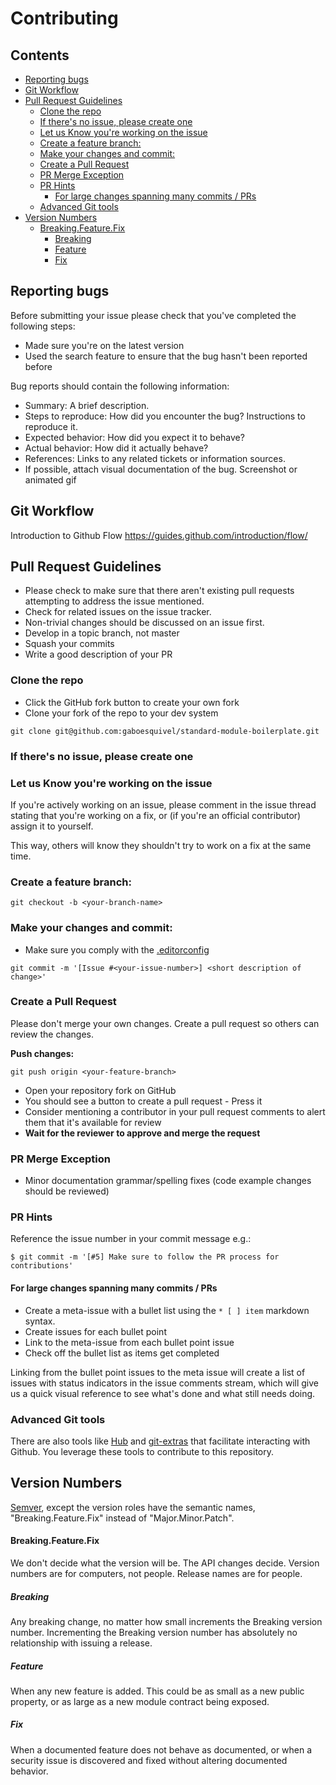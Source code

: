 # Contributing
<!-- START doctoc generated TOC please keep comment here to allow auto update -->
<!-- DON'T EDIT THIS SECTION, INSTEAD RE-RUN doctoc TO UPDATE -->
## Contents

- [Reporting bugs](#reporting-bugs)
- [Git Workflow](#git-workflow)
- [Pull Request Guidelines](#pull-request-guidelines)
  - [Clone the repo](#clone-the-repo)
  - [If there's no issue, please create one](#if-theres-no-issue-please-create-one)
  - [Let us Know you're working on the issue](#let-us-know-youre-working-on-the-issue)
  - [Create a feature branch:](#create-a-feature-branch)
  - [Make your changes and commit:](#make-your-changes-and-commit)
  - [Create a Pull Request](#create-a-pull-request)
  - [PR Merge Exception](#pr-merge-exception)
  - [PR Hints](#pr-hints)
    - [For large changes spanning many commits / PRs](#for-large-changes-spanning-many-commits--prs)
  - [Advanced Git tools](#advanced-git-tools)
- [Version Numbers](#version-numbers)
    - [Breaking.Feature.Fix](#breakingfeaturefix)
      - [Breaking](#breaking)
      - [Feature](#feature)
      - [Fix](#fix)

<!-- END doctoc generated TOC please keep comment here to allow auto update -->

## Reporting bugs

Before submitting your issue please check that you've completed the following steps:

* Made sure you're on the latest version
* Used the search feature to ensure that the bug hasn't been reported before

Bug reports should contain the following information:

* Summary: A brief description.
* Steps to reproduce: How did you encounter the bug? Instructions to reproduce it.
* Expected behavior: How did you expect it to behave?
* Actual behavior: How did it actually behave?
* References: Links to any related tickets or information sources.
* If possible, attach visual documentation of the bug. Screenshot or animated gif

## Git Workflow
Introduction to Github Flow https://guides.github.com/introduction/flow/

## Pull Request Guidelines

* Please check to make sure that there aren't existing pull requests attempting to address the issue mentioned.
* Check for related issues on the issue tracker.
* Non-trivial changes should be discussed on an issue first.
* Develop in a topic branch, not master
* Squash your commits
* Write a good description of your PR

### Clone the repo

* Click the GitHub fork button to create your own fork
* Clone your fork of the repo to your dev system

```
git clone git@github.com:gaboesquivel/standard-module-boilerplate.git
```

### If there's no issue, please create one


### Let us Know you're working on the issue

If you're actively working on an issue, please comment in the issue thread stating that you're working on a fix, or (if you're an official contributor) assign it to yourself.

This way, others will know they shouldn't try to work on a fix at the same time.


### Create a feature branch:

```
git checkout -b <your-branch-name>
```

### Make your changes and commit:

* Make sure you comply with the [.editorconfig](http://editorconfig.org/)

```
git commit -m '[Issue #<your-issue-number>] <short description of change>'
```

### Create a Pull Request

Please don't merge your own changes. Create a pull request so others can review the changes.

**Push changes:**

```
git push origin <your-feature-branch>
```

* Open your repository fork on GitHub
* You should see a button to create a pull request - Press it
* Consider mentioning a contributor in your pull request comments to alert them that it's available for review
* **Wait for the reviewer to approve and merge the request**

### PR Merge Exception

* Minor documentation grammar/spelling fixes (code example changes should be reviewed)


### PR Hints

Reference the issue number in your commit message e.g.:

```
$ git commit -m '[#5] Make sure to follow the PR process for contributions'
```

#### For large changes spanning many commits / PRs

* Create a meta-issue with a bullet list using the `* [ ] item` markdown syntax.
* Create issues for each bullet point
* Link to the meta-issue from each bullet point issue
* Check off the bullet list as items get completed

Linking from the bullet point issues to the meta issue will create a list of issues with status indicators in the issue comments stream, which will give us a quick visual reference to see what's done and what still needs doing.


### Advanced Git tools

There are also tools like [Hub](https://hub.github.com/) and [git-extras](https://github.com/tj/git-extras) that facilitate interacting with Github.
You leverage these tools to contribute to this repository.


## Version Numbers

[Semver](http://semver.org), except the version roles have the semantic names, "Breaking.Feature.Fix" instead of "Major.Minor.Patch".


#### Breaking.Feature.Fix

We don't decide what the version will be. The API changes decide. Version numbers are for computers, not people. Release names are for people.

##### Breaking

Any breaking change, no matter how small increments the Breaking version number. Incrementing the Breaking version number has absolutely no relationship with issuing a release.

##### Feature

When any new feature is added. This could be as small as a new public property, or as large as a new module contract being exposed.

##### Fix

When a documented feature does not behave as documented, or when a security issue is discovered and fixed without altering documented behavior.

